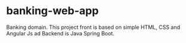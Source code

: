 # banking-web-app
Banking domain.
This project front is based on simple HTML, CSS and Angular Js ad Backend is Java Spring Boot.
